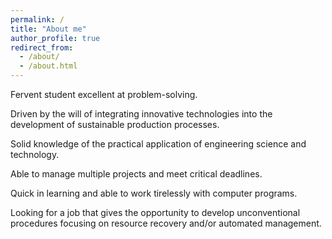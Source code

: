 ```yaml
---
permalink: /
title: "About me"
author_profile: true
redirect_from: 
  - /about/
  - /about.html
---
```


Fervent student excellent at problem-solving.

Driven by the will of integrating innovative technologies into the development of sustainable production processes.

Solid knowledge of the practical application of engineering science and technology. 

Able to manage multiple projects and meet critical deadlines. 

Quick in learning and able to work tirelessly with computer programs. 

Looking for a job that gives the opportunity to develop unconventional procedures focusing on resource recovery and/or automated management.



